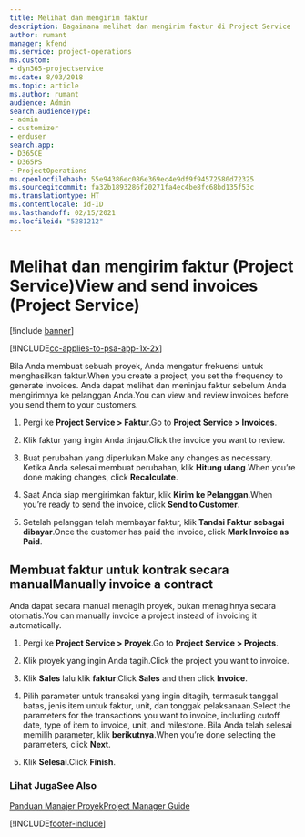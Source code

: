 ```yaml
---
title: Melihat dan mengirim faktur
description: Bagaimana melihat dan mengirim faktur di Project Service
author: rumant
manager: kfend
ms.service: project-operations
ms.custom:
- dyn365-projectservice
ms.date: 8/03/2018
ms.topic: article
ms.author: rumant
audience: Admin
search.audienceType:
- admin
- customizer
- enduser
search.app:
- D365CE
- D365PS
- ProjectOperations
ms.openlocfilehash: 55e94386ec086e369ec4e9df9f94572580d72325
ms.sourcegitcommit: fa32b1893286f20271fa4ec4be8fc68bd135f53c
ms.translationtype: HT
ms.contentlocale: id-ID
ms.lasthandoff: 02/15/2021
ms.locfileid: "5281212"
---
```

# <a name="view-and-send-invoices-project-service"></a><span data-ttu-id="f9a1c-103">Melihat dan mengirim faktur (Project Service)</span><span class="sxs-lookup"><span data-stu-id="f9a1c-103">View and send invoices (Project Service)</span></span>

[!include [banner](../includes/psa-now-project-operations.md)]

[!INCLUDE[cc-applies-to-psa-app-1x-2x](../includes/cc-applies-to-psa-app-1x-2x.md)]

<span data-ttu-id="f9a1c-104">Bila Anda membuat sebuah proyek, Anda mengatur frekuensi untuk menghasilkan faktur.</span><span class="sxs-lookup"><span data-stu-id="f9a1c-104">When you create a project, you set the frequency to generate invoices.</span></span> <span data-ttu-id="f9a1c-105">Anda dapat melihat dan meninjau faktur sebelum Anda mengirimnya ke pelanggan Anda.</span><span class="sxs-lookup"><span data-stu-id="f9a1c-105">You can view and review invoices before you send them to your customers.</span></span>  
  
1.  <span data-ttu-id="f9a1c-106">Pergi ke **Project Service > Faktur**.</span><span class="sxs-lookup"><span data-stu-id="f9a1c-106">Go to **Project Service > Invoices**.</span></span>  
  
2.  <span data-ttu-id="f9a1c-107">Klik faktur yang ingin Anda tinjau.</span><span class="sxs-lookup"><span data-stu-id="f9a1c-107">Click the invoice you want to review.</span></span>  
  
3.  <span data-ttu-id="f9a1c-108">Buat perubahan yang diperlukan.</span><span class="sxs-lookup"><span data-stu-id="f9a1c-108">Make any changes as necessary.</span></span> <span data-ttu-id="f9a1c-109">Ketika Anda selesai membuat perubahan, klik **Hitung ulang**.</span><span class="sxs-lookup"><span data-stu-id="f9a1c-109">When you’re done making changes, click **Recalculate**.</span></span>  
  
4.  <span data-ttu-id="f9a1c-110">Saat Anda siap mengirimkan faktur, klik **Kirim ke Pelanggan**.</span><span class="sxs-lookup"><span data-stu-id="f9a1c-110">When you’re ready to send the invoice, click **Send to Customer**.</span></span>  
  
5.  <span data-ttu-id="f9a1c-111">Setelah pelanggan telah membayar faktur, klik **Tandai Faktur sebagai dibayar**.</span><span class="sxs-lookup"><span data-stu-id="f9a1c-111">Once the customer has paid the invoice, click **Mark Invoice as Paid**.</span></span>  
  
## <a name="manually-invoice-a-contract"></a><span data-ttu-id="f9a1c-112">Membuat faktur untuk kontrak secara manual</span><span class="sxs-lookup"><span data-stu-id="f9a1c-112">Manually invoice a contract</span></span>  
 <span data-ttu-id="f9a1c-113">Anda dapat secara manual menagih proyek, bukan menagihnya secara otomatis.</span><span class="sxs-lookup"><span data-stu-id="f9a1c-113">You can manually invoice a project instead of invoicing it automatically.</span></span>  
  
1.  <span data-ttu-id="f9a1c-114">Pergi ke **Project Service > Proyek**.</span><span class="sxs-lookup"><span data-stu-id="f9a1c-114">Go to **Project Service > Projects**.</span></span>  
  
2.  <span data-ttu-id="f9a1c-115">Klik proyek yang ingin Anda tagih.</span><span class="sxs-lookup"><span data-stu-id="f9a1c-115">Click the project you want to invoice.</span></span>  
  
3.  <span data-ttu-id="f9a1c-116">Klik **Sales** lalu klik **faktur**.</span><span class="sxs-lookup"><span data-stu-id="f9a1c-116">Click **Sales** and then click **Invoice**.</span></span>  
  
4.  <span data-ttu-id="f9a1c-117">Pilih parameter untuk transaksi yang ingin ditagih, termasuk tanggal batas, jenis item untuk faktur, unit, dan tonggak pelaksanaan.</span><span class="sxs-lookup"><span data-stu-id="f9a1c-117">Select the parameters for the transactions you want to invoice, including cutoff date, type of item to invoice, unit, and milestone.</span></span> <span data-ttu-id="f9a1c-118">Bila Anda telah selesai memilih parameter, klik **berikutnya**.</span><span class="sxs-lookup"><span data-stu-id="f9a1c-118">When you’re done selecting the parameters, click **Next**.</span></span>  
  
5.  <span data-ttu-id="f9a1c-119">Klik **Selesai**.</span><span class="sxs-lookup"><span data-stu-id="f9a1c-119">Click **Finish**.</span></span>  
  
### <a name="see-also"></a><span data-ttu-id="f9a1c-120">Lihat Juga</span><span class="sxs-lookup"><span data-stu-id="f9a1c-120">See Also</span></span>  
 [<span data-ttu-id="f9a1c-121">Panduan Manajer Proyek</span><span class="sxs-lookup"><span data-stu-id="f9a1c-121">Project Manager Guide</span></span>](../psa/project-manager-guide.md)


[!INCLUDE[footer-include](../includes/footer-banner.md)]
